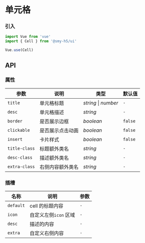 # 单元格

### 引入

```js
import Vue from 'vue'
import { Cell } from '@smy-h5/ui'

Vue.use(Cell)
```

## API

### 属性

| 参数          | 说明             | 类型                 | 默认值  |
| ------------- | ---------------- | -------------------- | ------- |
| `title`       | 单元格标题       | _string_ \| _number_ | `-`     |
| `desc`        | 单元格描述       | _string_             | `-`     |
| `border`      | 是否展示边框     | _boolean_            | `false` |
| `clickable`   | 是否展示点击动画 | _boolean_            | `false` |
| `insert`      | 卡片样式         | _boolean_            | `false` |
| `title-class` | 标题额外类名     | _string_             | `-`     |
| `desc-class`  | 描述额外类名     | _string_             | `-`     |
| `extra-class` | 右侧内容额外类名 | _string_             | `-`     |

### 插槽

| 名称      | 说明                  | 参数 |
| --------- | --------------------- | ---- |
| `default` | cell 的标题内容       | `-`  |
| `icon`    | 自定义左侧`icon` 区域 | `-`  |
| `desc`    | 描述的内容            | `-`  |
| `extra`   | 自定义右侧内容        | `-`  |
